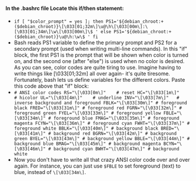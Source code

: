 #### In the .bashrc file Locate this if/then statement:
- `if [ "$color_prompt" = yes ]; then
    PS1='${debian_chroot:+($debian_chroot)}\[\033[01;32m\]\u@\h\[\033[00m\]:\[\033[01;34m\]\w\[\033[00m\]\$ '
else
    PS1='${debian_chroot:+($debian_chroot)}\u@\h:\w\$ '
fi`
- Bash reads PS1 variable to define the primary prompt and PS2 for a secondary prompt (used when writing multi-line commands). In this "if" block, the first PS1 is the prompt that will be shown when color is turned on, and the second one (after "else") is used when no color is desired. As you can see, color codes are quite tiring to use. Imagine having to write things like \[\033[01;32m\] all over again- it's quite tiresome. Fortunately, bash lets us define variables for the different colors. Paste this code above that "if" block:
- `# ANSI color codes
RS="\[\033[0m\]"    # reset
HC="\[\033[1m\]"    # hicolor
UL="\[\033[4m\]"    # underline
INV="\[\033[7m\]"   # inverse background and foreground
FBLK="\[\033[30m\]" # foreground black
FRED="\[\033[31m\]" # foreground red
FGRN="\[\033[32m\]" # foreground green
FYEL="\[\033[33m\]" # foreground yellow
FBLE="\[\033[34m\]" # foreground blue
FMAG="\[\033[35m\]" # foreground magenta
FCYN="\[\033[36m\]" # foreground cyan
FWHT="\[\033[37m\]" # foreground white
BBLK="\[\033[40m\]" # background black
BRED="\[\033[41m\]" # background red
BGRN="\[\033[42m\]" # background green
BYEL="\[\033[43m\]" # background yellow
BBLE="\[\033[44m\]" # background blue
BMAG="\[\033[45m\]" # background magenta
BCYN="\[\033[46m\]" # background cyan
BWHT="\[\033[47m\]" # background white`
- Now you don't have to write all that crazy ANSI color code over and over again. For instance, you can just use `$FBLE` to set foreground (text) to blue, instead of `\[\033[34m\]`.
